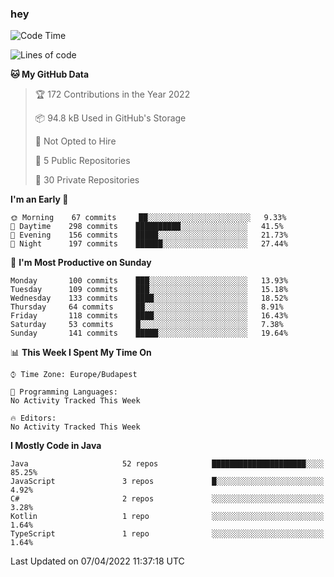 ### hey

<!--START_SECTION:waka-->
![Code Time](http://img.shields.io/badge/Code%20Time-653%20hrs%207%20mins-blue)

![Lines of code](https://img.shields.io/badge/From%20Hello%20World%20I%27ve%20Written-484%20Thousand%20lines%20of%20code-blue)

**🐱 My GitHub Data** 

> 🏆 172 Contributions in the Year 2022
 > 
> 📦 94.8 kB Used in GitHub's Storage 
 > 
> 🚫 Not Opted to Hire
 > 
> 📜 5 Public Repositories 
 > 
> 🔑 30 Private Repositories  
 > 
**I'm an Early 🐤** 

```text
🌞 Morning    67 commits     ██░░░░░░░░░░░░░░░░░░░░░░░   9.33% 
🌆 Daytime    298 commits    ██████████░░░░░░░░░░░░░░░   41.5% 
🌃 Evening    156 commits    █████░░░░░░░░░░░░░░░░░░░░   21.73% 
🌙 Night      197 commits    ██████░░░░░░░░░░░░░░░░░░░   27.44%

```
📅 **I'm Most Productive on Sunday** 

```text
Monday       100 commits    ███░░░░░░░░░░░░░░░░░░░░░░   13.93% 
Tuesday      109 commits    ███░░░░░░░░░░░░░░░░░░░░░░   15.18% 
Wednesday    133 commits    ████░░░░░░░░░░░░░░░░░░░░░   18.52% 
Thursday     64 commits     ██░░░░░░░░░░░░░░░░░░░░░░░   8.91% 
Friday       118 commits    ████░░░░░░░░░░░░░░░░░░░░░   16.43% 
Saturday     53 commits     █░░░░░░░░░░░░░░░░░░░░░░░░   7.38% 
Sunday       141 commits    █████░░░░░░░░░░░░░░░░░░░░   19.64%

```


📊 **This Week I Spent My Time On** 

```text
⌚︎ Time Zone: Europe/Budapest

💬 Programming Languages: 
No Activity Tracked This Week

🔥 Editors: 
No Activity Tracked This Week

```

**I Mostly Code in Java** 

```text
Java                     52 repos            █████████████████████░░░░   85.25% 
JavaScript               3 repos             █░░░░░░░░░░░░░░░░░░░░░░░░   4.92% 
C#                       2 repos             ░░░░░░░░░░░░░░░░░░░░░░░░░   3.28% 
Kotlin                   1 repo              ░░░░░░░░░░░░░░░░░░░░░░░░░   1.64% 
TypeScript               1 repo              ░░░░░░░░░░░░░░░░░░░░░░░░░   1.64%

```



 Last Updated on 07/04/2022 11:37:18 UTC
<!--END_SECTION:waka-->
